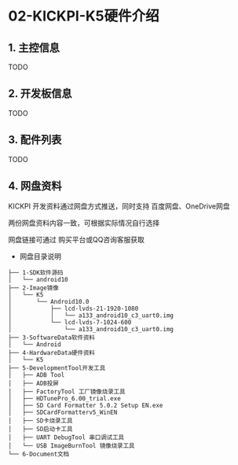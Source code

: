 # 02-KICKPI-K5硬件介绍





## 1. 主控信息

TODO

## 2. 开发板信息

TODO

## 3. 配件列表

TODO

## 4. 网盘资料

KICKPI 开发资料通过网盘方式推送，同时支持 百度网盘、OneDrive网盘

两份网盘资料内容一致，可根据实际情况自行选择

网盘链接可通过 购买平台或QQ咨询客服获取

* 网盘目录说明

```
├── 1-SDK软件源码
│   └── android10
├── 2-Image镜像
│   └── K5
│       └── Android10.0
│           ├── lcd-lvds-21-1920-1080
│           │   └── a133_android10_c3_uart0.img
│           └── lcd-lvds-7-1024-600
│               └── a133_android10_c3_uart0.img
├── 3-SoftwareData软件资料
│   └── Android
├── 4-HardwareData硬件资料
│   └── K5
├── 5-DevelopmentTool开发工具
│   ├── ADB Tool
│   ├── ADB投屏
│   ├── FactoryTool 工厂镜像烧录工具
│   ├── HDTunePro_6.00_trial.exe
│   ├── SD Card Formatter 5.0.2 Setup EN.exe
│   ├── SDCardFormatterv5_WinEN
│   ├── SD卡烧录工具
│   ├── SD启动卡工具
│   ├── UART DebugTool 串口调试工具
│   └── USB ImageBurnTool 镜像烧录工具
└── 6-Document文档

```


